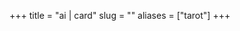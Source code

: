 +++
title = "ai | card"
slug = ""
aliases = ["tarot"]
+++

<link rel="stylesheet" href="/css/img.css" />
<div id=app></div>
<script src=/tarot/chunk-vendors.js></script>
<script src=/tarot/app.js></script>

